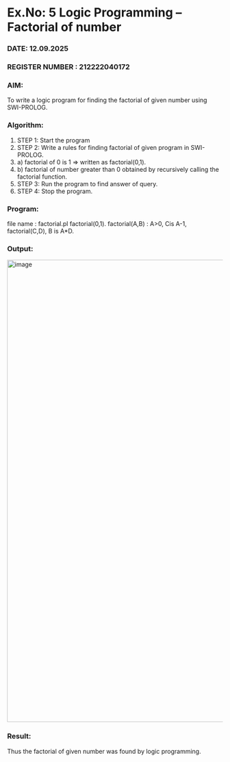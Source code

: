 # Ex.No: 5   Logic Programming – Factorial of number   
### DATE: 12.09.2025                                                                           
### REGISTER NUMBER : 212222040172
### AIM: 
To  write  a logic program for finding the factorial of given number using SWI-PROLOG. 
### Algorithm:
1. STEP 1: Start the program
2. STEP 2:  Write a rules for finding factorial of given program in SWI-PROLOG.
3.   a)	factorial of 0 is 1 => written as factorial(0,1).
4.   b)	factorial of number greater than 0 obtained by recursively calling the factorial    function.
5. STEP 3: Run the program  to find answer of  query.
6. STEP 4: Stop the program.

### Program:

file name : factorial.pl
 factorial(0,1).
 factorial(A,B) :
A>0,
 Cis A-1,
 factorial(C,D),
 B is A*D.





### Output:

<img width="1920" height="1080" alt="image" src="https://github.com/user-attachments/assets/ca17e829-08c5-4549-861c-467c8643d483" />




### Result:
Thus the factorial of given number was found by logic programming. 
